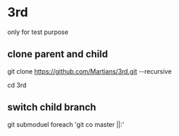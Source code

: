 # 3rd
only for test purpose

## clone parent and child
git clone https://github.com/Martians/3rd.git --recursive

cd 3rd

## switch child branch
git submoduel foreach 'git co master ||:'

